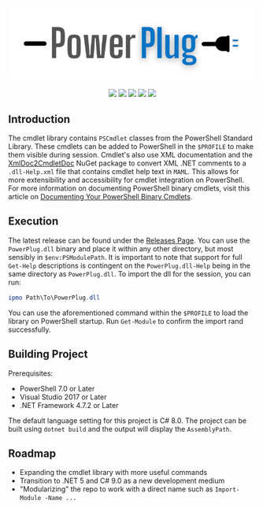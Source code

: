 <p align="center">
  <img src="https://github.com/manu-p-1/PowerPlug/blob/master/assets/PowerPlugLogo.png">
  <br>
</p>
<p align="center">
  
   <a href="https://github.com/manu-p-1/PowerPlug/graphs/contributors" alt="Contributors">
      <img src="https://img.shields.io/github/contributors/manu-p-1/PowerPlug?color=%20%230099ff"/></a>
    
   <a href="https://github.com/manu-p-1/PowerPlug/pulse" alt="Activity">
      <img src="https://img.shields.io/github/commit-activity/m/manu-p-1/PowerPlug?color=%20%230099ff"/></a>
        
   <a alt="Open Issues">
      <img src="https://img.shields.io/github/issues/manu-p-1/PowerPlug"/></a>
        
   <a alt="Repo Size">
      <img src="https://img.shields.io/github/repo-size/manu-p-1/PowerPlug?label=size&color=lightgrey"/></a>
        
   <a alt="License">
      <img src="https://img.shields.io/github/license/manu-p-1/PowerPlug?color=lightgrey"/></a>
</p>

## Introduction
The cmdlet library contains `PSCmdlet` classes from the PowerShell Standard Library. These cmdlets can be added to PowerShell in the `$PROFILE` to make them visible during
session. Cmdlet's also use XML documentation and the [XmlDoc2CmdletDoc](https://github.com/red-gate/XmlDoc2CmdletDoc) NuGet package to convert XML .NET comments to a 
`.dll-Help.xml` file that contains cmdlet help text in `MAML`. This allows for more extensibility and accessibility for cmdlet integration on PowerShell. For more information
on documenting PowerShell binary cmdlets, visit this article on [Documenting Your PowerShell Binary Cmdlets](https://www.red-gate.com/simple-talk/dotnet/software-tools/documenting-your-powershell-binary-cmdlets/).

## Execution
The latest release can be found under the [Releases Page](https://github.com/manu-p-1/PowerPlug/releases). You can use the `PowerPlug.dll` binary and place it within any other directory, but most sensibly in `$env:PSModulePath`. It is important to note that support for full `Get-Help` descriptions is contingent on the `PowerPlug.dll-Help` being in the same directory as `PowerPlug.dll`. To import the dll for the session, you can run:

```powershell
ipmo Path\To\PowerPlug.dll
```

You can use the aforementioned command within the `$PROFILE` to load the library on PowerShell startup. Run `Get-Module` to confirm the import rand successfully.

## Building Project
Prerequisites:
- PowerShell 7.0 or Later
- Visual Studio 2017 or Later
- .NET Framework 4.7.2 or Later

The default language setting for this project is C# 8.0. The project can be built using `dotnet build` and the output will display the `AssemblyPath`. 

## Roadmap
- Expanding the cmdlet library with more useful commands
- Transition to .NET 5 and C# 9.0 as a new development medium
- "Modularizing" the repo to work with a direct name such as `Import-Module -Name ...`
